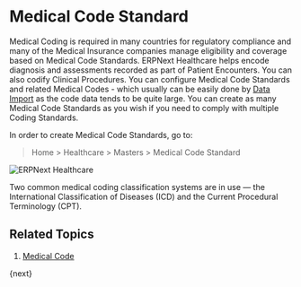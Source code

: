 <!-- add-breadcrumbs -->

# Medical Code Standard

Medical Coding is required in many countries for regulatory compliance and many of the Medical Insurance companies manage eligibility and coverage based on Medical Code Standards. ERPNext Healthcare helps encode diagnosis and assessments recorded as part of Patient Encounters. You can also codify Clinical Procedures. You can configure Medical Code Standards and related Medical Codes - which usually can be easily done by [Data Import](/docs/v13/user/manual/en/setting-up/data/data-import) as the code data tends to be quite large. You can create as many Medical Code Standards as you wish if you need to comply with multiple Coding Standards.

In order to create Medical Code Standards, go to:

> Home > Healthcare > Masters > Medical Code Standard

<img class="screenshot" alt="ERPNext Healthcare" src="{{docs_base_url}}/v13/assets/img/healthcare/medical_code_standard.png">

Two common medical coding classification systems are in use — the International Classification of Diseases (ICD) and the Current Procedural Terminology (CPT).

## Related Topics

1. [Medical Code](/docs/v13/user/manual/en/healthcare/medical_code)

{next}
